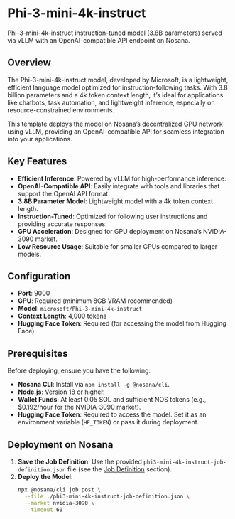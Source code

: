 # Phi-3-mini-4k-instruct
Phi-3-mini-4k-instruct instruction-tuned model (3.8B parameters) served via vLLM with an OpenAI-compatible API endpoint on Nosana.

## Overview
The Phi-3-mini-4k-instruct model, developed by Microsoft, is a lightweight, efficient language model optimized for instruction-following tasks. With 3.8 billion parameters and a 4k token context length, it’s ideal for applications like chatbots, task automation, and lightweight inference, especially on resource-constrained environments.

This template deploys the model on Nosana’s decentralized GPU network using vLLM, providing an OpenAI-compatible API for seamless integration into your applications.

## Key Features
- **Efficient Inference**: Powered by vLLM for high-performance inference.
- **OpenAI-Compatible API**: Easily integrate with tools and libraries that support the OpenAI API format.
- **3.8B Parameter Model**: Lightweight model with a 4k token context length.
- **Instruction-Tuned**: Optimized for following user instructions and providing accurate responses.
- **GPU Acceleration**: Designed for GPU deployment on Nosana’s NVIDIA-3090 market.
- **Low Resource Usage**: Suitable for smaller GPUs compared to larger models.

## Configuration
- **Port**: 9000
- **GPU**: Required (minimum 8GB VRAM recommended)
- **Model**: `microsoft/Phi-3-mini-4k-instruct`
- **Context Length**: 4,000 tokens
- **Hugging Face Token**: Required (for accessing the model from Hugging Face)

## Prerequisites
Before deploying, ensure you have the following:
- **Nosana CLI**: Install via `npm install -g @nosana/cli`.
- **Node.js**: Version 18 or higher.
- **Wallet Funds**: At least 0.05 SOL and sufficient NOS tokens (e.g., $0.192/hour for the NVIDIA-3090 market).
- **Hugging Face Token**: Required to access the model. Set it as an environment variable (`HF_TOKEN`) or pass it during deployment.

## Deployment on Nosana
1. **Save the Job Definition**: Use the provided `phi3-mini-4k-instruct-job-definition.json` file (see the [Job Definition](#job-definition) section).
2. **Deploy the Model**:
   ```bash
   npx @nosana/cli job post \
     --file ./phi3-mini-4k-instruct-job-definition.json \
     --market nvidia-3090 \
     --timeout 60
